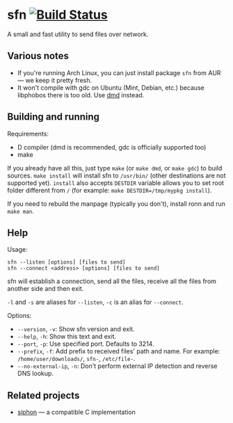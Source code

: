 sfn [![Build Status](https://travis-ci.org/m1kc/sfn.png?branch=master)](https://travis-ci.org/m1kc/sfn)
===

A small and fast utility to send files over network.

Various notes
-------------

* If you're running Arch Linux, you can just install package `sfn` from AUR — we keep it pretty fresh.
* It won't compile with gdc on Ubuntu (Mint, Debian, etc.) because libphobos there is too old. Use [dmd](http://dlang.org/download.html) instead.

Building and running
--------------------

Requirements:

* D compiler (dmd is recommended, gdc is officially supported too)
* make

If you already have all this, just type `make` (or `make dmd`, or `make gdc`) to build sources. `make install` will install sfn to `/usr/bin/` (other destinations are not supported yet). `install` also accepts `DESTDIR` variable allows you to set root folder different from `/` (for example: `make DESTDIR=/tmp/mypkg install`).

If you need to rebuild the manpage (typically you don't), install ronn and run `make man`.

Help
----

Usage:

```
sfn --listen [options] [files to send]
sfn --connect <address> [options] [files to send]
```

sfn will establish a connection, send all the files, receive all the files from another side and then exit.

`-l` and `-s` are aliases for `--listen`, `-c` is an alias for `--connect`.

Options:

* `--version`, `-v`: Show sfn version and exit.
* `--help`, `-h`: Show this text and exit.
* `--port`, `-p`: Use specified port. Defaults to 3214.
* `--prefix`, `-f`: Add prefix to received files' path and name. For example: `/home/user/downloads/`, `sfn-`, `/etc/file-`.
* `--no-external-ip`, `-n`: Don't perform external IP detection and reverse DNS lookup.

Related projects
----------------

* [siphon](https://github.com/solkin/siphon) &mdash; a compatible C implementation
